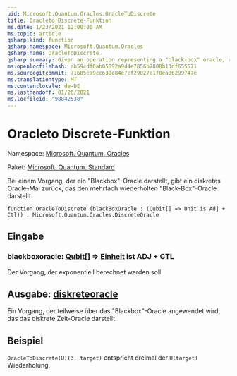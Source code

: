 ```yaml
---
uid: Microsoft.Quantum.Oracles.OracleToDiscrete
title: Oracleto Discrete-Funktion
ms.date: 1/23/2021 12:00:00 AM
ms.topic: article
qsharp.kind: function
qsharp.namespace: Microsoft.Quantum.Oracles
qsharp.name: OracleToDiscrete
qsharp.summary: Given an operation representing a "black-box" oracle, returns a discrete-time oracle which represents the "black-box" oracle repeated multiple times.
ms.openlocfilehash: ab59cdf0ab05092a9d4e7856b7808b13df655571
ms.sourcegitcommit: 71605ea9cc630e84e7ef29027e1f0ea06299747e
ms.translationtype: MT
ms.contentlocale: de-DE
ms.lasthandoff: 01/26/2021
ms.locfileid: "98842538"
---
```

# <a name="oracletodiscrete-function"></a>Oracleto Discrete-Funktion

Namespace: [Microsoft. Quantum. Oracles](xref:Microsoft.Quantum.Oracles)

Paket: [Microsoft. Quantum. Standard](https://nuget.org/packages/Microsoft.Quantum.Standard)


Bei einem Vorgang, der ein "Blackbox"-Oracle darstellt, gibt ein diskretes Oracle-Mal zurück, das den mehrfach wiederholten "Black-Box"-Oracle darstellt.

```qsharp
function OracleToDiscrete (blackBoxOracle : (Qubit[] => Unit is Adj + Ctl)) : Microsoft.Quantum.Oracles.DiscreteOracle
```


## <a name="input"></a>Eingabe

### <a name="blackboxoracle--qubit--unit--is-adj--ctl"></a>blackboxoracle: [Qubit](xref:microsoft.quantum.lang-ref.qubit)[] => [Einheit](xref:microsoft.quantum.lang-ref.unit)  ist ADJ + CTL

Der Vorgang, der exponentiell berechnet werden soll.



## <a name="output--discreteoracle"></a>Ausgabe: [diskreteoracle](xref:Microsoft.Quantum.Oracles.DiscreteOracle)

Ein Vorgang, der teilweise über das "Blackbox"-Oracle angewendet wird, das das diskrete Zeit-Oracle darstellt.

## <a name="example"></a>Beispiel

`OracleToDiscrete(U)(3, target)` entspricht dreimal der `U(target)` Wiederholung.